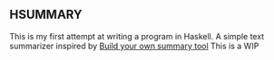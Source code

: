 ## HSUMMARY ##

This is my first attempt at writing a program in Haskell.
A simple text summarizer inspired by [Build your own summary tool](http://thetokenizer.com/2013/04/28/build-your-own-summary-tool/)
This is a WIP

